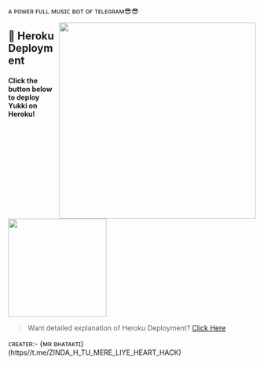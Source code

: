 ᴀ ᴘᴏᴡᴇʀ ғᴜʟʟ  ᴍᴜsɪᴄ ʙᴏᴛ ᴏғ ᴛᴇʟᴇɢʀᴀᴍ😎😎

<img src="https://telegra.ph/file/489701c1943b78779a0d8.jpg" align="right" width="400" height="400"/>



## 🚀 Heroku Deployment

<h4>Click the button below to deploy Yukki on Heroku!</h4>    
<a href="https://yukki.tech/deploy/"><img src="https://img.shields.io/badge/Deploy%20To%20Heroku-blueviolet?style=for-the-badge&logo=heroku" width="200""/></a>

> Want detailed explanation of Heroku Deployment? [Click Here](https://github.com/Bhataktiop/atmaop.git)

ᴄʀᴇᴀᴛᴇʀ:- {ᴍʀ ʙʜᴀᴛᴀᴋᴛɪ} (https//t.me/ZINDA_H_TU_MERE_LIYE_HEART_HACK)




